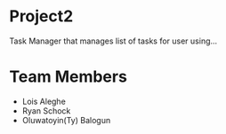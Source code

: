 # Project2

Task Manager that manages list of tasks for user using...

# Team Members
- Lois Aleghe
- Ryan Schock
- Oluwatoyin(Ty) Balogun